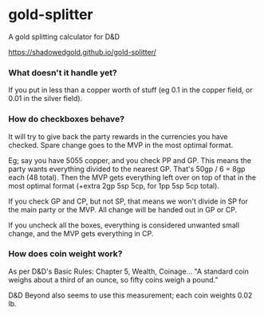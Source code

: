 # gold-splitter
A gold splitting calculator for D&amp;D

https://shadowedgold.github.io/gold-splitter/

### What doesn't it handle yet?

If you put in less than a copper worth of stuff (eg 0.1 in the copper field, or 0.01 in the silver field).


### How do checkboxes behave?

It will try to give back the party rewards in the currencies you have checked. Spare change goes to the MVP in the most optimal format.

Eg; say you have 5055 copper, and you check PP and GP. This means the party wants everything divided to the nearest GP. That's 50gp / 6 = 8gp each (48 total). Then the MVP gets everything left over on top of that in the most optimal format (+extra 2gp 5sp 5cp, for 1pp 5sp 5cp total).

If you check GP and CP, but not SP, that means we won't divide in SP for the main party or the MVP. All change will be handed out in GP or CP.

If you uncheck all the boxes, everything is considered unwanted small change, and the MVP gets everything in CP.


### How does coin weight work?

As per D&D's Basic Rules: Chapter 5, Wealth, Coinage...
"A standard coin weighs about a third of an ounce, so fifty coins weigh a pound."

D&D Beyond also seems to use this measurement; each coin weights 0.02 lb.
